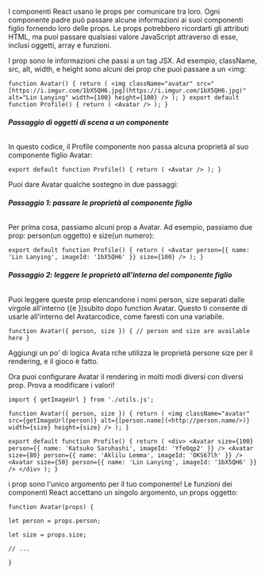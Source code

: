 I componenti React usano le props per comunicare tra loro. Ogni componente padre può passare alcune informazioni ai suoi componenti figlio fornendo loro delle props. Le props potrebbero ricordarti gli attributi HTML, ma puoi passare qualsiasi valore JavaScript attraverso di esse, inclusi oggetti, array e funzioni.

I prop sono le informazioni che passi a un tag JSX. Ad esempio, className, src, alt, width, e height sono alcuni dei prop che puoi passare a un <img:


`function Avatar() { return ( <img className="avatar" src="[https://i.imgur.com/1bX5QH6.jpg](https://i.imgur.com/1bX5QH6.jpg)" alt="Lin Lanying" width={100} height={100} /> ); }
export default function Profile() { return ( <Avatar /> ); }`

###### **Passaggio di oggetti di scena a un componente**

In questo codice, il Profile componente non passa alcuna proprietà al suo componente figlio Avatar:

`export default function Profile() { return ( <Avatar /> ); }`

Puoi dare Avatar qualche sostegno in due passaggi:

###### **Passaggio 1: passare le proprietà al componente figlio**

Per prima cosa, passiamo alcuni prop a Avatar. Ad esempio, passiamo due prop: person(un oggetto) e size(un numero):

`export default function Profile() { return ( <Avatar person={{ name: 'Lin Lanying', imageId: '1bX5QH6' }} size={100} /> ); }`

###### **Passaggio 2: leggere le proprietà all'interno del componente figlio**

Puoi leggere queste prop elencandone i nomi person, size separati dalle virgole all'interno ({e })subito dopo function Avatar. Questo ti consente di usarle all'interno del Avatarcodice, come faresti con una variabile.

`function Avatar({ person, size }) { // person and size are available here }`

Aggiungi un po' di logica Avata rche utilizza le proprietà persone size per il rendering, e il gioco è fatto.

Ora puoi configurare Avatar il rendering in molti modi diversi con diversi prop. Prova a modificare i valori!

`import { getImageUrl } from './utils.js';`

`function Avatar({ person, size }) { return ( <img className="avatar" src={getImageUrl(person)} alt={[person.name](<http://person.name/>)} width={size} height={size} /> ); }`

`export default function Profile() { return ( <div> <Avatar size={100} person={{ name: 'Katsuko Saruhashi', imageId: 'YfeOqp2' }} /> <Avatar size={80} person={{ name: 'Aklilu Lemma', imageId: 'OKS67lh' }} /> <Avatar size={50} person={{ name: 'Lin Lanying', imageId: '1bX5QH6' }} /> </div> ); }`

i prop sono l'unico argomento per il tuo componente! Le funzioni dei componenti React accettano un singolo argomento, un props oggetto:

`function Avatar(props) {`

`let person = props.person;`

`let size = props.size;`

`// ...`

`}`